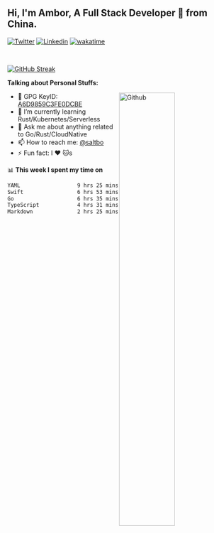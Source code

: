 ## Hi, I'm Ambor, A Full Stack Developer 🚀 from China.

[![Twitter](https://img.shields.io/badge/-saltbo-1ca0f1?style=flat&logo=twitter&logoColor=white)](https://twitter.com/rdsaltbo)
[![Linkedin](https://img.shields.io/badge/-saltbo-blue?style=flat&logo=Linkedin&logoColor=white)](https://www.linkedin.com/in/saltbo/)
[![wakatime](https://wakatime.com/badge/user/f82b1c77-faab-48cd-aef5-a12c0aff104b.svg)](https://wakatime.com/@f82b1c77-faab-48cd-aef5-a12c0aff104b)

&nbsp;  

[![GitHub Streak](https://streak-stats.demolab.com/?user=saltbo&hide_border=true&date_format=M%20j%5B%2C%20Y%5D)](https://git.io/streak-stats)


**Talking about Personal Stuffs:**
<!-- Any image aligned to the right. Beware the width  -->
<img width="50%" align="right" alt="Github" src="https://raw.githubusercontent.com/saltbo/saltbo/master/images/git-header.svg" />

- 🤘 GPG KeyID: [A6D9859C3FE0DCBE](https://saltbo.cn/pgp_keys.asc)
- 🌱 I’m currently learning Rust/Kubernetes/Serverless
- 💬 Ask me about anything related to Go/Rust/CloudNative
- 📫 How to reach me: [@saltbo](https://t.me/saltbo)
- ⚡ Fun fact: I :heart: :cat:s


📊 **This week I spent my time on**
<!--START_SECTION:waka-->

```txt
YAML                  9 hrs 25 mins   ███████░░░░░░░░░░░░░░░░░░   28.62 %
Swift                 6 hrs 53 mins   █████▒░░░░░░░░░░░░░░░░░░░   20.91 %
Go                    6 hrs 35 mins   █████░░░░░░░░░░░░░░░░░░░░   20.03 %
TypeScript            4 hrs 31 mins   ███▒░░░░░░░░░░░░░░░░░░░░░   13.73 %
Markdown              2 hrs 25 mins   ██░░░░░░░░░░░░░░░░░░░░░░░   07.35 %
```

<!--END_SECTION:waka-->

